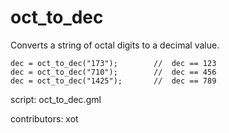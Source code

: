 oct_to_dec
==========

Converts a string of octal digits to a decimal value.

    dec = oct_to_dec("173");        //  dec == 123
    dec = oct_to_dec("710");        //  dec == 456
    dec = oct_to_dec("1425");       //  dec == 789

script: oct_to_dec.gml

contributors: xot
